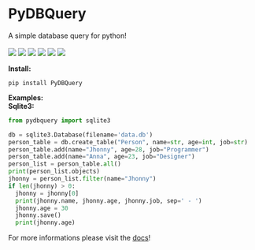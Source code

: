 # PyDBQuery
A simple database query for python!<br><br>
![](https://img.shields.io/github/release/HidekiHrk/PyDBQuery.svg) ![](https://img.shields.io/github/issues/HidekiHrk/PyDBQuery.svg) ![](https://img.shields.io/github/forks/HidekiHrk/PyDBQuery.svg) ![](https://img.shields.io/github/stars/HidekiHrk/PyDBQuery.svg)	![](https://img.shields.io/github/license/HidekiHrk/PyDBQuery.svg) ![](https://img.shields.io/pypi/pyversions/PyDBQuery.svg)<br>

**Install:**
```
pip install PyDBQuery
```

**Examples:**<br>
**Sqlite3:**<br>
```python
from pydbquery import sqlite3

db = sqlite3.Database(filename='data.db')
person_table = db.create_table("Person", name=str, age=int, job=str)
person_table.add(name="Jhonny", age=28, job="Programmer")
person_table.add(name="Anna", age=23, job="Designer")
person_list = person_table.all()
print(person_list.objects)
jhonny = person_list.filter(name="Jhonny")
if len(jhonny) > 0:
  jhonny = jhonny[0]
  print(jhonny.name, jhonny.age, jhonny.job, sep=' - ')
  jhonny.age = 30
  jhonny.save()
  print(jhonny.age)
```

For more informations please visit the [docs](https://pydbquery.readthedocs.io/en/latest/)!
